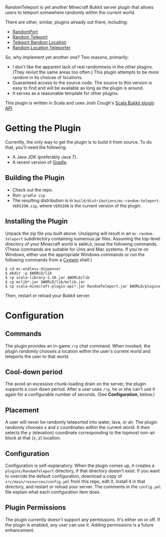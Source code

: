 RandomTeleport is yet another Minecraft Bukkit server plugin that allows
users to teleport somewhere randomly within the current world.

There are other, similar, plugins already out there, including:

* [RandomPort](http://dev.bukkit.org/bukkit-plugins/randomport/)
* [Random Teleport](http://dev.bukkit.org/bukkit-plugins/random-teleport/)
* [Teleport Random Location](http://dev.bukkit.org/bukkit-plugins/teleport-random-location/)
* [Random Location Teleporter](http://dev.bukkit.org/bukkit-plugins/randomlocationteleporter/)

So, why implement yet another one? Two reasons, primarily:

* I don't like the apparent lack of real randomness in the other plugins.
  (They revisit the same areas too often.) This plugin attempts to be
  more random in its choices of locations.
* Guaranteed access to the source code. The source to this version is
  easy to find and will be available as long as the plugin is around.
* It serves as a reasonable template for other plugins.

This plugin is written in Scala and uses Josh Cough's
[Scala Bukkit plugin API](https://github.com/joshcough/MinecraftPlugins).

# Getting the Plugin

Currently, the only way to get the plugin is to build it from source. To do
that, you'll need the following:

* A Java JDK (preferably Java 7).
* A recent version of [Gradle](http://gradle.org).

## Building the Plugin

* Check out the repo.
* Run: `gradle zip`
* The resulting distribution is in `build/distributions/mc-random-teleport-VERSION.zip`,
  where `VERSION` is the current version of the plugin.

## Installing the Plugin

Unpack the zip file you built above.  Unzipping will result in an
`mc-random-teleport` subdirectory containing numerous jar files. Assuming the
top-level directory of your Minecraft world is `$WORLD`, issue the following
commands. (These commands are suitable for Unix and Mac systems. If you're on
Windows, either use the appropriate Windows commands or run the following
commands from a [Cygwin](http://www.cygwin.com/) shell.)

    $ cd mc-endless-dispenser
    $ mkdir -p $WORLD/lib
    $ cp scala-library-2.10.jar $WORLD/lib
    $ cp mclib*.jar $WORLD/lib/mclib.jar
    $ cp scala-minecraft-plugin-api*.jar RandomTeleport.jar $WORLD/plugins

Then, restart or reload your Bukkit server.

# Configuration

## Commands

The plugin provides an in-game `/rp` chat command. When invoked, the plugin
randomly chooses a location within the user's current world and teleports
the user to that world.

## Cool-down period

The avoid an excessive chunk-loading drain on the server, the plugin supports
a cool-down period. After a user uses `/rp`, he or she can't use it again for
a configurable number of seconds. (See **Configuration**, below.)

## Placement

A user will never be randomly teleported into water, lava, or air. The
plugin randomly chooses _x_ and _z_ coordinates within the current world.
It then selects the _y_ (elevation) coordinate corresponding to the topmost
non-air block at that (_x_, _z_) location.

## Configuration

Configuration is self-explanatory. When the plugin comes up, it creates
a `plugins/RandomTeleport` directory, if that directory doesn't exist. If
you want to override the default configuration, download a copy of
`src/main/resources/config.yml` from this repo, edit it, install it in that
directory, and restart or reload your server. The comments in the `config.yml`
file explain what each configuration item does.

## Plugin Permissions

The plugin currently doesn't support any permissions. It's either on or off.
If the plugin is enabled, any user can use it. Adding permissions is a future
enhancement.
